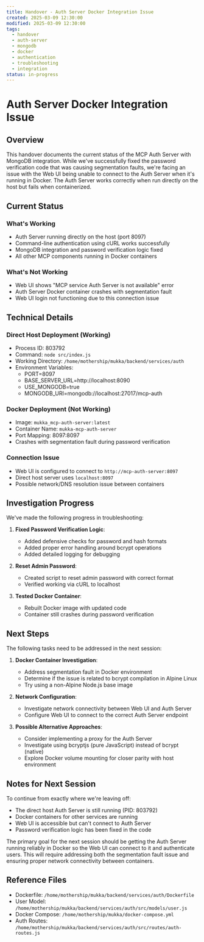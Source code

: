 ```yaml
---
title: Handover - Auth Server Docker Integration Issue
created: 2025-03-09 12:30:00
modified: 2025-03-09 12:30:00
tags:
  - handover
  - auth-server
  - mongodb
  - docker
  - authentication
  - troubleshooting
  - integration
status: in-progress
---
```


# Auth Server Docker Integration Issue

## Overview

This handover documents the current status of the MCP Auth Server with MongoDB integration. While we've successfully fixed the password verification code that was causing segmentation faults, we're facing an issue with the Web UI being unable to connect to the Auth Server when it's running in Docker. The Auth Server works correctly when run directly on the host but fails when containerized.

## Current Status

### What's Working
- Auth Server running directly on the host (port 8097)
- Command-line authentication using cURL works successfully
- MongoDB integration and password verification logic fixed
- All other MCP components running in Docker containers

### What's Not Working
- Web UI shows "MCP service Auth Server is not available" error
- Auth Server Docker container crashes with segmentation fault
- Web UI login not functioning due to this connection issue

## Technical Details

### Direct Host Deployment (Working)
- Process ID: 803792
- Command: `node src/index.js`
- Working Directory: `/home/mothership/mukka/backend/services/auth`
- Environment Variables:
  - PORT=8097
  - BASE_SERVER_URL=http://localhost:8090
  - USE_MONGODB=true
  - MONGODB_URI=mongodb://localhost:27017/mcp-auth

### Docker Deployment (Not Working)
- Image: `mukka_mcp-auth-server:latest`
- Container Name: `mukka-mcp-auth-server`
- Port Mapping: 8097:8097
- Crashes with segmentation fault during password verification

### Connection Issue
- Web UI is configured to connect to `http://mcp-auth-server:8097`
- Direct host server uses `localhost:8097`
- Possible network/DNS resolution issue between containers

## Investigation Progress

We've made the following progress in troubleshooting:

1. **Fixed Password Verification Logic**:
   - Added defensive checks for password and hash formats
   - Added proper error handling around bcrypt operations
   - Added detailed logging for debugging

2. **Reset Admin Password**:
   - Created script to reset admin password with correct format
   - Verified working via cURL to localhost

3. **Tested Docker Container**:
   - Rebuilt Docker image with updated code
   - Container still crashes during password verification

## Next Steps

The following tasks need to be addressed in the next session:

1. **Docker Container Investigation**:
   - Address segmentation fault in Docker environment
   - Determine if the issue is related to bcrypt compilation in Alpine Linux
   - Try using a non-Alpine Node.js base image

2. **Network Configuration**:
   - Investigate network connectivity between Web UI and Auth Server
   - Configure Web UI to connect to the correct Auth Server endpoint

3. **Possible Alternative Approaches**:
   - Consider implementing a proxy for the Auth Server
   - Investigate using bcryptjs (pure JavaScript) instead of bcrypt (native)
   - Explore Docker volume mounting for closer parity with host environment

## Notes for Next Session

To continue from exactly where we're leaving off:
- The direct host Auth Server is still running (PID: 803792)
- Docker containers for other services are running
- Web UI is accessible but can't connect to Auth Server
- Password verification logic has been fixed in the code

The primary goal for the next session should be getting the Auth Server running reliably in Docker so the Web UI can connect to it and authenticate users. This will require addressing both the segmentation fault issue and ensuring proper network connectivity between containers.

## Reference Files

- Dockerfile: `/home/mothership/mukka/backend/services/auth/Dockerfile`
- User Model: `/home/mothership/mukka/backend/services/auth/src/models/user.js`
- Docker Compose: `/home/mothership/mukka/docker-compose.yml`
- Auth Routes: `/home/mothership/mukka/backend/services/auth/src/routes/auth-routes.js`
